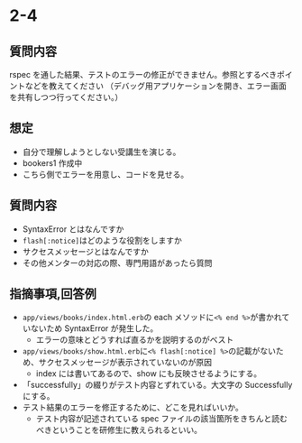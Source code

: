 
# 2-4

## 質問内容

rspec を通した結果、テストのエラーの修正ができません。参照とするべきポイントなどを教えてください
（デバッグ用アプリケーションを開き、エラー画面を共有しつつ行ってください。）

## 想定

- 自分で理解しようとしない受講生を演じる。
- bookers1 作成中
- こちら側でエラーを用意し、コードを見せる。

## 質問内容

- SyntaxError とはなんですか
- `flash[:notice]`はどのような役割をしますか
- サクセスメッセージとはなんですか
- その他メンターの対応の際、専門用語があったら質問

## 指摘事項,回答例

- `app/views/books/index.html.erb`の each メソッドに`<% end %>`が書かれていないため SyntaxError が発生した。
  - エラーの意味とどうすれば直るかを説明するのがベスト
- `app/views/books/show.html.erb`に`<% flash[:notice] %>`の記載がないため、サクセスメッセージが表示されていないのが原因
  - index には書いてあるので、show にも反映させるようにする。
- 「successfully」の綴りがテスト内容とずれている。大文字の Successfully にする。
- テスト結果のエラーを修正するために、どこを見ればいいか。
  - テスト内容が記述されている spec ファイルの該当箇所をきちんと読むべきということを研修生に教えられるといい。
